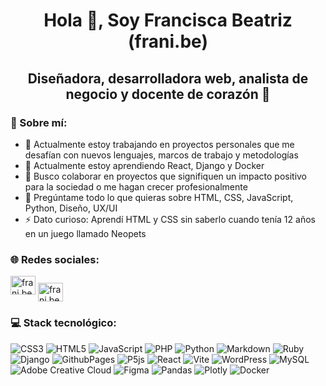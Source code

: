 <h1 align="center">Hola 👋, Soy Francisca Beatriz (frani.be)</h1>
<h2 align="center">Diseñadora, desarrolladora web, analista de negocio y docente de corazón 💖</h2>

### 💫 Sobre mí:
- 🔭 Actualmente estoy trabajando en proyectos personales que me desafían con nuevos lenguajes, marcos de trabajo y metodologías
- 🌱 Actualmente estoy aprendiendo React, Django y Docker
- 👯 Busco colaborar en proyectos que signifiquen un impacto positivo para la sociedad o me hagan crecer profesionalmente
- 💬 Pregúntame todo lo que quieras sobre HTML, CSS, JavaScript, Python, Diseño, UX/UI
- ⚡ Dato curioso: Aprendí HTML y CSS sin saberlo cuando tenía 12 años en un juego llamado Neopets

### 🌐 Redes sociales:
<a href="https://instagram.com/frani.be" target="_blank"><img src="https://raw.githubusercontent.com/rahuldkjain/github-profile-readme-generator/master/src/images/icons/Social/instagram.svg" alt="frani.be Instagram" height="30" width="40" style="max-width: 100%;"></a>
<a href="https://linkedin.com/in/frani-be" target="_blank"><img align="center" src="https://raw.githubusercontent.com/rahuldkjain/github-profile-readme-generator/master/src/images/icons/Social/linked-in-alt.svg" alt="frani.be LinkedIn" height="30" width="40" style="max-width: 100%;"></a>

### 💻 Stack tecnológico:
![CSS3](https://img.shields.io/badge/css3-%231572B6.svg?style=for-the-badge&logo=css3&logoColor=white) ![HTML5](https://img.shields.io/badge/html5-%23E34F26.svg?style=for-the-badge&logo=html5&logoColor=white) ![JavaScript](https://img.shields.io/badge/javascript-%23323330.svg?style=for-the-badge&logo=javascript&logoColor=%23F7DF1E) ![PHP](https://img.shields.io/badge/php-%23777BB4.svg?style=for-the-badge&logo=php&logoColor=white) ![Python](https://img.shields.io/badge/python-3670A0?style=for-the-badge&logo=python&logoColor=ffdd54) ![Markdown](https://img.shields.io/badge/markdown-%23000000.svg?style=for-the-badge&logo=markdown&logoColor=white) ![Ruby](https://img.shields.io/badge/ruby-%23CC342D.svg?style=for-the-badge&logo=ruby&logoColor=white) ![Django](https://img.shields.io/badge/django-%23092E20.svg?style=for-the-badge&logo=django&logoColor=white) ![GithubPages](https://img.shields.io/badge/github%20pages-121013?style=for-the-badge&logo=github&logoColor=white) ![P5js](https://img.shields.io/badge/p5.js-ED225D?style=for-the-badge&logo=p5.js&logoColor=FFFFFF) ![React](https://img.shields.io/badge/react-%2320232a.svg?style=for-the-badge&logo=react&logoColor=%2361DAFB) ![Vite](https://img.shields.io/badge/vite-%23646CFF.svg?style=for-the-badge&logo=vite&logoColor=white) ![WordPress](https://img.shields.io/badge/WordPress-%23117AC9.svg?style=for-the-badge&logo=WordPress&logoColor=white) ![MySQL](https://img.shields.io/badge/mysql-%2300000f.svg?style=for-the-badge&logo=mysql&logoColor=white) ![Adobe Creative Cloud](https://img.shields.io/badge/Adobe%20Creative%20Cloud-DA1F26.svg?style=for-the-badge&logo=Adobe%20Creative%20Cloud&logoColor=white) ![Figma](https://img.shields.io/badge/figma-%23F24E1E.svg?style=for-the-badge&logo=figma&logoColor=white) ![Pandas](https://img.shields.io/badge/pandas-%23150458.svg?style=for-the-badge&logo=pandas&logoColor=white) ![Plotly](https://img.shields.io/badge/Plotly-%233F4F75.svg?style=for-the-badge&logo=plotly&logoColor=white) ![Docker](https://img.shields.io/badge/docker-%230db7ed.svg?style=for-the-badge&logo=docker&logoColor=white)

<!-- Proudly created with GPRM ( https://gprm.itsvg.in ) -->
